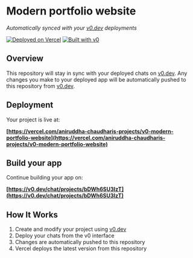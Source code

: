 # Modern portfolio website

*Automatically synced with your [v0.dev](https://v0.dev) deployments*

[![Deployed on Vercel](https://img.shields.io/badge/Deployed%20on-Vercel-black?style=for-the-badge&logo=vercel)](https://vercel.com/aniruddha-chaudharis-projects/v0-modern-portfolio-website)
[![Built with v0](https://img.shields.io/badge/Built%20with-v0.dev-black?style=for-the-badge)](https://v0.dev/chat/projects/bDWh6SU3IzT)

## Overview

This repository will stay in sync with your deployed chats on [v0.dev](https://v0.dev).
Any changes you make to your deployed app will be automatically pushed to this repository from [v0.dev](https://v0.dev).

## Deployment

Your project is live at:

**[https://vercel.com/aniruddha-chaudharis-projects/v0-modern-portfolio-website](https://vercel.com/aniruddha-chaudharis-projects/v0-modern-portfolio-website)**

## Build your app

Continue building your app on:

**[https://v0.dev/chat/projects/bDWh6SU3IzT](https://v0.dev/chat/projects/bDWh6SU3IzT)**

## How It Works

1. Create and modify your project using [v0.dev](https://v0.dev)
2. Deploy your chats from the v0 interface
3. Changes are automatically pushed to this repository
4. Vercel deploys the latest version from this repository
